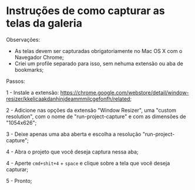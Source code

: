 
# Instruções de como capturar as telas da galeria

Observações:

- As telas devem ser capturadas obrigatoriamente no Mac OS X com o Navegador Chrome;
- Criei um profile separado para isso, sem nehuma extensão ou aba de bookmarks;

Passos:

1 - Instale a extensão: https://chrome.google.com/webstore/detail/window-resizer/kkelicaakdanhinjdeammmilcgefonfh/related;

2 - Adicione nas opções da extensão "Window Resizer", uma "custom resolution", com o nome de "run-project-capture" e com as dimensões de "1054x626";

3 - Deixe apenas uma aba aberta e escolha a resolução "run-project-capture";

4 - Abra o projeto que você deseja captura nessa aba;

4 - Aperte `cmd+shit+4` + `space` e clique sobre a tela que você deseja capturar;

5 - Pronto;

